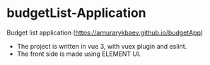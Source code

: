 # budgetList-Application
Budget list application (https://arnurarykbaev.github.io/budgetApp)

* The project is written in vue 3, with vuex plugin and eslint. 
* The front side is made using ELEMENT UI.
